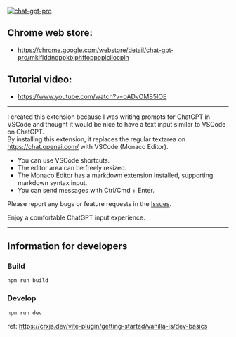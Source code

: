 [![chat-gpt-pro](https://user-images.githubusercontent.com/24843808/235703116-edf34df5-a4f8-4751-a586-9410b28e7f0e.gif)](https://www.youtube.com/watch?v=oADvOM85IOE)

## Chrome web store: 
- https://chrome.google.com/webstore/detail/chat-gpt-pro/mkiflddndppkblphffoppopiciiocpln  

## Tutorial video: 
- https://www.youtube.com/watch?v=oADvOM85IOE  

---

I created this extension because I was writing prompts for ChatGPT in VSCode and thought it would be nice to have a text input similar to VSCode on ChatGPT.  
By installing this extension, it replaces the regular textarea on https://chat.openai.com/ with VSCode (Monaco Editor).

- You can use VSCode shortcuts.
- The editor area can be freely resized.
- The Monaco Editor has a markdown extension installed, supporting markdown syntax input.
- You can send messages with Ctrl/Cmd + Enter.

Please report any bugs or feature requests in the [Issues](https://github.com/hand-dot/chat-gpt-pro/issues).

Enjoy a comfortable ChatGPT input experience.

---

## Information for developers

### Build 
```
npm run build
```

### Develop
```
npm run dev
```
ref: https://crxjs.dev/vite-plugin/getting-started/vanilla-js/dev-basics
